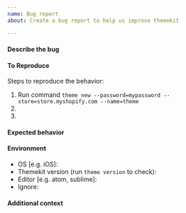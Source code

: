 ```yaml
---
name: Bug report
about: Create a bug report to help us improve themekit

---
```


#### Describe the bug
<!-- A clear and concise description of what the bug is.-->

#### To Reproduce
Steps to reproduce the behavior:
1. Run command `theme new --password=mypassword --store=store.myshopify.com --name=theme`
2. 
3. 

#### Expected behavior
<!-- A clear and concise description of what you expected to happen.-->

#### Environment
<!-- Please complete the following information: -->
- OS [e.g. iOS]:
- Themekit version (run `theme version` to check):
- Editor [e.g. atom, sublime]:
- Ignore:

#### Additional context
<!-- Add any other context about the problem here. -->

